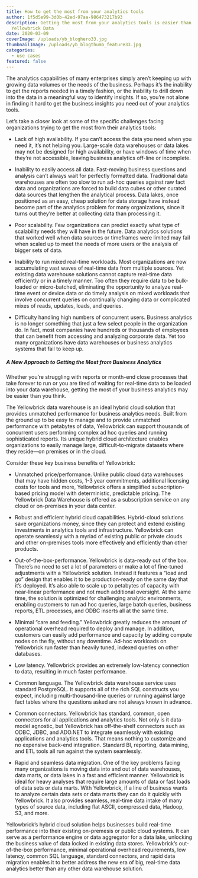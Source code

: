 ```yaml
---
title: How to get the most from your analytics tools
author: 1f5d5e99-3d0b-42ed-97aa-986473217b93
description: Getting the most from your analytics tools is easier than ever with
  Yellowbrick Data
date: 2020-03-09
coverImage: /uploads/yb_bloghero33.jpg
thumbnailImage: /uploads/yb_blogthumb_feature33.jpg
categories:
  - use cases
featured: false
---
```



The analytics capabilities of many enterprises simply aren’t keeping up with growing data volumes or the needs of the business. Perhaps it’s the inability to get the reports needed in a timely fashion, or the inability to drill down into the data in a meaningful way to identify insights. If so, you’re not alone in finding it hard to get the business insights you need out of your analytics tools. 

Let’s take a closer look at some of the specific challenges facing organizations trying to get the most from their analytics tools:

- Lack of high availability. If you can’t access the data you need when you need it, it’s not helping you. Large-scale data warehouses or data lakes may not be designed for high availability, or have windows of time when they’re not accessible, leaving business analytics off-line or incomplete.  

- Inability to easily access all data. Fast-moving business questions and analysis can’t always wait for perfectly formatted data. Traditional data warehouses are often too slow to run ad-hoc queries against raw fact data and organizations are forced to build data cubes or other curated data sources that lengthen the analytical process. Data lakes, once positioned as an easy, cheap solution for data storage have instead become part of the analytics problem for many organizations, since it turns out they’re better at collecting data than processing it. 

- Poor scalability. Few organizations can predict exactly what type of scalability needs they will have in the future. Data analytics solutions that worked well when data sources or timeframes were limited may fail when scaled up to meet the needs of more users or the analysis of bigger sets of data. 

- Inability to run mixed real-time workloads. Most organizations are now accumulating vast waves of real-time data from multiple sources. Yet existing data warehouse solutions cannot capture real-time data efficiently or in a timely manner. Too often they require data to be bulk-loaded or micro-batched, eliminating the opportunity to analyze real-time event or device data or do timely analysis on mixed workloads that involve concurrent queries on continually changing data or complicated mixes of reads, updates, loads, and queries.  

- Difficulty handling high numbers of concurrent users. Business analytics is no longer something that just a few select people in the organization do. In fact, most companies have hundreds or thousands of employees that can benefit from accessing and analyzing corporate data. Yet too many organizations have data warehouses or business analytics systems that fail to keep up. 
 

##### A New Approach to Getting the Most from Business Analytics 
Whether you’re struggling with reports or month-end close processes that take forever to run or you are tired of waiting for real-time data to be loaded into your data warehouse, getting the most of your business analytics may be easier than you think. 

The Yellowbrick data warehouse is an ideal hybrid cloud solution that provides unmatched performance for business analytics needs. Built from the ground up to be easy to manage and to provide unmatched performance with petabytes of data, Yellowbrick can support thousands of concurrent users performing complex ad hoc queries and running sophisticated reports. Its unique hybrid cloud architecture enables organizations to easily manage large, difficult-to-migrate datasets where they reside—on premises or in the cloud.  

Consider these key business benefits of Yellowbrick: 

- Unmatched price/performance. Unlike public cloud data warehouses that may have hidden costs, 1-3 year commitments, additional licensing costs for tools and more, Yellowbrick offers a simplified subscription-based pricing model with deterministic, predictable pricing. The Yellowbrick Data Warehouse is offered as a subscription service on any cloud or on-premises in your data center.

- Robust and efficient hybrid cloud capabilities. Hybrid-cloud solutions save organizations money, since they can protect and extend existing investments in analytics tools and infrastructure. Yellowbrick can operate seamlessly with a myriad of existing public or private clouds and other on-premises tools more effectively and efficiently than other products. 

- Out-of-the-box-performance. Yellowbrick is data-ready out of the box. There’s no need to set a lot of parameters or make a lot of fine-tuned adjustments with a Yellowbrick solution. Instead it features a “load and go” design that enables it to be production-ready on the same day that it’s deployed. It’s also able to scale up to petabytes of capacity with near-linear performance and not much additional oversight. At the same time, the solution is optimized for challenging analytic environments, enabling customers to run ad hoc queries, large batch queries, business reports, ETL processes, and ODBC inserts all at the same time. 

- Minimal “care and feeding.” Yellowbrick greatly reduces the amount of operational overhead required to deploy and manage. In addition, customers can easily add performance and capacity by adding compute nodes on the fly, without any downtime. Ad-hoc workloads on Yellowbrick run faster than heavily tuned, indexed queries on other databases. 

- Low latency. Yellowbrick provides an extremely low-latency connection to data, resulting in much faster performance. 

- Common language. The Yellowbrick data warehouse service uses standard PostgreSQL. It supports all of the rich SQL constructs you expect, including multi-thousand-line queries or running against large fact tables where the questions asked are not always known in advance. 

- Common connectors. Yellowbrick has standard, common, open connectors for all applications and analytics tools. Not only is it data-model agnostic, but Yellowbrick has off-the-shelf connectors such as ODBC, JDBC, and ADO.NET to integrate seamlessly with existing applications and analytics tools. That means nothing to customize and no expensive back-end integration. Standard BI, reporting, data mining, and ETL tools all run against the system seamlessly. 

- Rapid and seamless data migration. One of the key problems facing many organizations is moving data into and out of data warehouses, data marts, or data lakes in a fast and efficient manner. Yellowbrick is ideal for heavy analyses that require large amounts of data or fast loads of data sets or data marts. With Yellowbrick, if a line of business wants to analyze certain data sets or data marts they can do it quickly with Yellowbrick. It also provides seamless, real-time data intake of many types of source data, including flat ASCII, compressed data, Hadoop, S3, and more.  

Yellowbrick’s hybrid cloud solution helps businesses build real-time performance into their existing on-premesis or public cloud systems. It can serve as a performance engine or data aggregator for a data lake, unlocking the business value of data locked in existing data stores. Yellowbrick’s out-of-the-box performance, minimal operational overhead requirements, low latency, common SQL language, standard connectors, and rapid data migration enables it to better address the new era of big, real-time data analytics better than any other data warehouse solution. 
